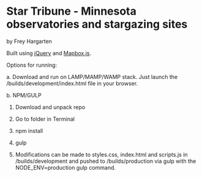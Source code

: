 Star Tribune - Minnesota observatories and stargazing sites
================

by Frey Hargarten

Built using [jQuery](https://github.com/jquery/jquery) and [Mapbox.js](https://www.mapbox.com/mapbox.js/api/v2.2.4/).

Options for running:

a. Download and run on LAMP/MAMP/WAMP stack. Just launch the /builds/development/index.html file in your browser.

b. NPM/GULP

1. Download and unpack repo

2. Go to folder in Terminal

3. npm install

4. gulp

5. Modifications can be made to styles.css, index.html and scripts.js in /builds/development and pushed to /builds/production via gulp with the NODE_ENV=production gulp command.